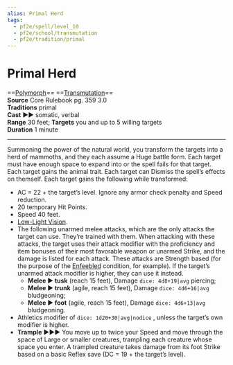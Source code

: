 ```yaml
---
alias: Primal Herd
tags:
  - pf2e/spell/level_10
  - pf2e/school/transmutation
  - pf2e/tradition/primal
---
```


# Primal Herd

==[Polymorph](Polymorph.md)== ==[Transmutation](Transmutation.md)==  
__Source__ Core Rulebook pg. 359 3.0  
**Traditions** primal  
**Cast** ►► somatic, verbal  
**Range** 30 feet; **Targets** you and up to 5 willing targets  
**Duration** 1 minute

---

Summoning the power of the natural world, you transform the targets into a herd of mammoths, and they each assume a Huge battle form. Each target must have enough space to expand into or the spell fails for that target. Each target gains the animal trait. Each target can Dismiss the spell’s effects on themself. Each target gains the following while transformed:

- AC = 22 + the target’s level. Ignore any armor check penalty and Speed reduction.
- 20 temporary Hit Points.
- Speed 40 feet.
- [Low-Light Vision](Low-Light%20Vision.md).
- The following unarmed melee attacks, which are the only attacks the target can use. They’re trained with them. When attacking with these attacks, the target uses their attack modifier with the proficiency and item bonuses of their most favorable weapon or unarmed Strike, and the damage is listed for each attack. These attacks are Strength based (for the purpose of the [Enfeebled](Enfeebled.md) condition, for example). If the target’s unarmed attack modifier is higher, they can use it instead.
	- **Melee ► tusk** (reach 15 feet), Damage `dice: 4d8+19|avg` piercing;
	- **Melee ► trunk** (agile, reach 15 feet), Damage `dice: 4d6+16|avg` bludgeoning;
	- **Melee ► foot** (agile, reach 15 feet), Damage `dice: 4d6+13|avg` bludgeoning.
- Athletics modifier of `dice: 1d20+30|avg|nodice` , unless the target’s own modifier is higher.
- **Trample** ►►► You move up to twice your Speed and move through the space of Large or smaller creatures, trampling each creature whose space you enter. A trampled creature takes damage from its foot Strike based on a basic Reflex save (DC = 19 + the target’s level).
